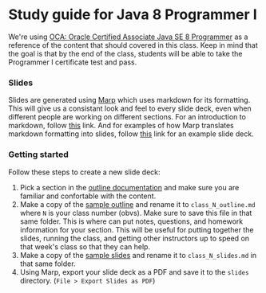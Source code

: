 # Study guide for Java 8 Programmer I

We're using [OCA: Oracle Certified Associate Java SE 8
Programmer](http://www.wiley.com/WileyCDA/WileyTitle/productCd-1118957407.html)
as a reference of the content that should covered in this class. Keep in mind
that the goal is that by the end of the class, students will be able to take
the Programmer I certificate test and pass.

### Slides

Slides are generated using [Marp](https://yhatt.github.io/marp/) which uses
markdown for its formatting. This will give us a consistant look and feel to
every slide deck, even when different people are working on different sections.
For an introduction to markdown, follow
[this](https://daringfireball.net/projects/markdown/syntax) link. And for
examples of how Marp translates markdown formatting into slides, follow
[this](https://raw.githubusercontent.com/yhatt/marp/master/example.md) link for
an example slide deck.

### Getting started

Follow these steps to create a new slide deck:

1. Pick a section in the [outline documentation](classes/outline.md) and make
   sure you are familiar and confortable with the content.
2. Make a copy of the [sample outline](classes/sample_outline.md) and rename it
   to `class_N_outline.md` where `N` is your class number (obvs). Make sure to
   save this file in that same folder. This is where can put notes, questions,
   and homework information for your section. This will be useful for putting
   together the slides, running the class, and getting other instructors up to
   speed on that week's class so that they can help.
3. Make a copy of the [sample slides](classes/sample_slides.md) and rename it
   to `class_N_slides.md` in that same folder.
4. Using Marp, export your slide deck as a PDF and save it to the `slides`
   directory. (`File > Export Slides as PDF`)
